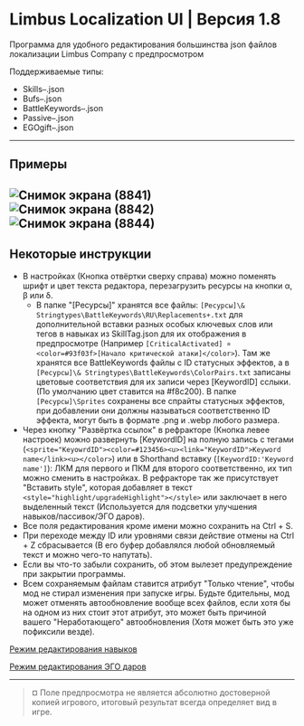 
# Limbus Localization UI | Версия 1.8

Программа для удобного редактирования большинства json файлов локализации Limbus Company с предпросмотром

Поддерживаемые типы:
* Skills`⋯`.json
* Bufs`⋯`.json
* BattleKeywords`⋯`.json
* Passive`⋯`.json
* EGOgift`⋯`.json
---
## Примеры
![Снимок экрана (8841)](https://github.com/user-attachments/assets/2fba6a2e-7c15-4579-9299-ca7a595225af)
![Снимок экрана (8842)](https://github.com/user-attachments/assets/a0cfd7fb-b25a-4c48-be75-0f5190bed6c2)
![Снимок экрана (8844)](https://github.com/user-attachments/assets/f0b04fe0-767b-42fd-95d1-7bb88afd9b01)
---
## Некоторые инструкции
- В настройках (Кнопка отвёртки сверху справа) можно поменять шрифт и цвет текста редактора, перезагрузить ресурсы на кнопки α, β или δ.
  - В папке "\[Ресурсы\]" хранятся все файлы: `[Ресурсы]\& Stringtypes\BattleKeywords\RU\Replacements+.txt` для дополнительной вставки разных особых ключевых слов или тегов в навыках из SkillTag.json для их отображения в предпросмотре (Например `[CriticalActivated] ¤ <color=#93f03f>[Начало критической атаки]</color>`). Там же хранятся все BattleKeywords файлы с ID статусных эффектов, а в `[Ресурсы]\& Stringtypes\BattleKeywords\ColorPairs.txt` записаны цветовые соответствия для их записи через \[KeywordID\] сслыки. (По умолчанию цвет ставится на #f8c200). В папке `[Ресурсы]\Sprites` сохранены все спрайты статусных эффектов, при добавлении они должны называться соответственно ID эффекта, могут быть в формате .png и .webp любого размера.
- Через кнопку "Развёртка ссылок" в рефракторе (Кнопка левее настроек) можно развернуть \[KeywordID\] на полную запись с тегами (`<sprite="KeyowrdID"><color=#123456><u><link="KeywordID">Keyword name</link><u></color>`) или в Shorthand вставку (`[KeywordID:'Keyword name']`): ЛКМ для первого и ПКМ для второго соответственно, их тип можно сменить в настройках. В рефракторе так же присутствует "Вставить style", которая добавляет в текст `<style="highlight/upgradeHighlight"></style>` или заключает в него выделенный текст (Используется для подсветки улучшения навыков/пассивок/ЭГО даров).
- Все поля редактирования кроме имени можно сохранить на Ctrl + S.
- При переходе между ID или уровнями связи действие отмены на Ctrl + Z сбрасывается (В его буфер добавлялся любой обновляемый текст и можно чего-то напутать).
- Если вы что-то забыли сохранить, об этом вылезет предупреждение при закрытии программы.
- Всем сохраняемым файлам ставится атрибут "Только чтение", чтобы мод не стирал изменения при запуске игры. Будьте бдительны, мод может отменять автообновление вообще всех файлов, если хотя бы на одном из них стоит этот атрибут, это может быть причиной вашего "Неработающего" автообновления (Хотя может быть это уже пофиксили везде).

[Режим редактирования навыков](https://gist.github.com/x1bViolet/4a162b0e09a0a47c3dc66a1a0b1b9e16)

[Режим редактирования ЭГО даров](https://gist.github.com/x1bViolet/423cc67e08c348008e3ff5b4e62cf8e7)

---
> ¤ Поле предпросмотра не является абсолютно достоверной копией игрового, итоговый результат всегда определяет вид в игре.
